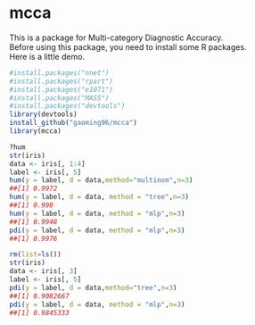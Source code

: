 # mcca
This is a package for Multi-category Diagnostic Accuracy.<br>
Before using this package, you need to install some R packages.<br>
Here is a little demo.<br>

```r
#install.packages("nnet")
#install.packages("rpart")
#install.packages("e1071")
#install.packages("MASS")
#install.packages("devtools")
library(devtools)
install_github("gaoming96/mcca")
library(mcca)

?hum
str(iris)
data <- iris[, 1:4]
label <- iris[, 5]
hum(y = label, d = data,method="multinom",n=3)
##[1] 0.9972
hum(y = label, d = data, method = "tree",n=3)
##[1] 0.998
hum(y = label, d = data, method = "mlp",n=3)
##[1] 0.9948
pdi(y = label, d = data, method = "mlp",n=3)
##[1] 0.9976

rm(list=ls())
str(iris)
data <- iris[, 3]
label <- iris[, 5]
pdi(y = label, d = data,method="tree",n=3)
##[1] 0.9082667
pdi(y = label, d = data, method = "mlp",n=3)
##[1] 0.9845333
```
